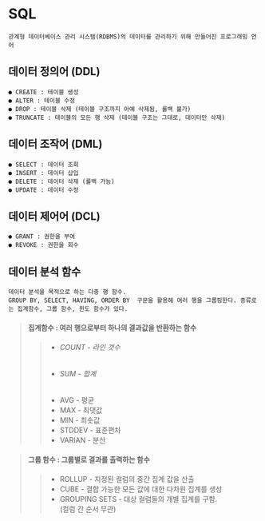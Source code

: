 SQL
=
```
관계형 데이터베이스 관리 시스템(RDBMS)의 데이터를 관리하기 위해 만들어진 프로그래밍 언어
```
데이터 정의어 (DDL)
----
```
● CREATE : 테이블 생성
● ALTER : 테이블 수정
● DROP : 테이블 삭제 (테이블 구조까지 아예 삭제됨, 롤백 불가)
● TRUNCATE : 테이블의 모든 행 삭제 (테이블 구조는 그대로, 데이터만 삭제)
```

데이터 조작어 (DML)
---
```
● SELECT : 데이터 조회
● INSERT : 데이터 삽입
● DELETE : 데이터 삭제 (롤백 가능)
● UPDATE : 데이터 수정
```
데이터 제어어 (DCL)
---
```
● GRANT : 권한을 부여
● REVOKE : 권한을 회수 
```
데이터 분석 함수
---

```
데이터 분석을 목적으로 하는 다중 행 함수. 
GROUP BY, SELECT, HAVING, ORDER BY  구문을 활용해 여러 행을 그룹핑한다. 종류로는 집계함수, 그룹 함수, 윈도 함수가 있다.
```
> #### 집계함수 : 여러 행으로부터 하나의 결과값을 반환하는 함수
>>* ###### COUNT - 라인 갯수  
>>* ###### SUM - 합계  
>>* AVG - 평균  
>>* MAX - 최댓값  
>>* MIN - 최솟값  
>>* STDDEV - 표준편차  
>>* VARIAN - 분산  


> #### 그룹 함수 : 그룹별로 결과를 출력하는 함수
>>* ROLLUP - 지정된 컬럼의 중간 집계 값을 산출
>>* CUBE - 결합 가능한 모든 값에 대한 다차원 집계를 생성
>>* GROUPING SETS - 대상 컬럼들의 개별 집계를 구함.   
(컬럼 간 순서 무관)